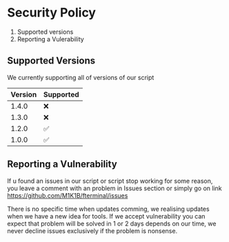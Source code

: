 # Security Policy

1. Supported versions
2. Reporting a Vulerability

## Supported Versions

We currently supporting all of versions of our script

| Version | Supported          |
| ------- | ------------------ |
| 1.4.0   | :x:                |
| 1.3.0   | :x:                |
| 1.2.0   | :white_check_mark: |
| 1.0.0   | :white_check_mark: |                |

## Reporting a Vulnerability


If u found an issues in our script or script stop working for some reason, you leave a comment
with an problem in Issues section or simply go on link https://github.com/M1K1B/fterminal/issues

There is no specific time when updates comming, we realising updates when we have a new idea for tools.
If we accept vulnerability you can expect that problem will be solved in 1 or 2 days depends on our time,
we never decline issues exclusively if the problem is nonsense.
